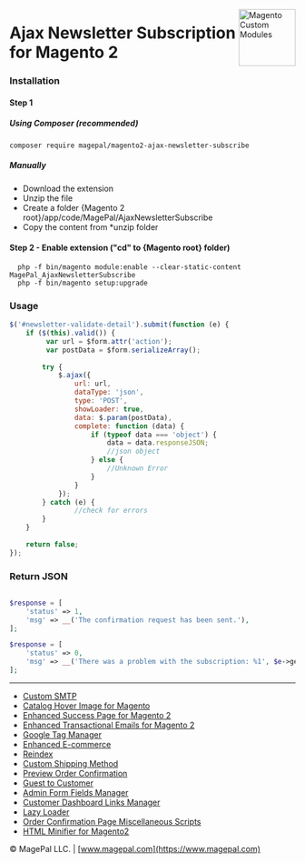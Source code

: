 <a href="https://www.magepal.com" title="Magento Extensions" ><img src="https://image.ibb.co/dHBkYH/Magepal_logo.png" width="100" align="right" title="Magento Custom Modules" /></a>

# Ajax Newsletter Subscription for Magento 2


### Installation

#### Step 1

##### Using Composer (recommended)

```
composer require magepal/magento2-ajax-newsletter-subscribe
```

##### Manually
* Download the extension
* Unzip the file
* Create a folder {Magento 2 root}/app/code/MagePal/AjaxNewsletterSubscribe
* Copy the content from *unzip folder


#### Step 2 - Enable extension ("cd" to {Magento root} folder)
```
  php -f bin/magento module:enable --clear-static-content MagePal_AjaxNewsletterSubscribe
  php -f bin/magento setup:upgrade
```


### Usage
```javascript
$('#newsletter-validate-detail').submit(function (e) {
    if ($(this).valid()) {
         var url = $form.attr('action');
         var postData = $form.serializeArray();
    
        try {
            $.ajax({
                url: url,
                dataType: 'json',
                type: 'POST',
                showLoader: true,
                data: $.param(postData),
                complete: function (data) {
                    if (typeof data === 'object') {
                        data = data.responseJSON;
                        //json object
                    } else {
                        //Unknown Error
                    }
                }
            });
        } catch (e) {
                //check for errors
        }
    }
    
    return false;
});
```

### Return JSON
```php

$response = [
    'status' => 1,
    'msg' => __('The confirmation request has been sent.'),
];

$response = [
    'status' => 0,
    'msg' => __('There was a problem with the subscription: %1', $e->getMessage()),
];

```

---
- [Custom SMTP](https://www.magepal.com/magento2/extensions/custom-smtp.html)
- [Catalog Hover Image for Magento](https://www.magepal.com/magento2/extensions/catalog-hover-image-for-magento.html)
- [Enhanced Success Page for Magento 2](https://www.magepal.com/magento2/extensions/enhanced-success-page.html)
- [Enhanced Transactional Emails for Magento 2](https://www.magepal.com/magento2/extensions/enhanced-transactional-emails.html)
- [Google Tag Manager](https://www.magepal.com/magento2/extensions/google-tag-manager.html) 
- [Enhanced E-commerce](https://www.magepal.com/magento2/extensions/enhanced-ecommerce-for-google-tag-manager.html) 
- [Reindex](https://www.magepal.com/magento2/extensions/reindex.html) 
- [Custom Shipping Method](https://www.magepal.com/magento2/extensions/custom-shipping-rates-for-magento-2.html) 
- [Preview Order Confirmation](https://www.magepal.com/magento2/extensions/preview-order-confirmation-page-for-magento-2.html)
- [Guest to Customer](https://www.magepal.com/magento2/extensions/guest-to-customer.html) 
- [Admin Form Fields Manager](https://www.magepal.com/magento2/extensions/admin-form-fields-manager-for-magento-2.html) 
- [Customer Dashboard Links Manager](https://www.magepal.com/magento2/extensions/customer-dashboard-links-manager-for-magento-2.html) 
- [Lazy Loader](https://www.magepal.com/magento2/extensions/lazy-load.html) 
- [Order Confirmation Page Miscellaneous Scripts](https://www.magepal.com/magento2/extensions/order-confirmation-miscellaneous-scripts-for-magento-2.html)
- [HTML Minifier for Magento2](https://www.magepal.com/magento2/extensions/html-minifier.html)

© MagePal LLC. | [www.magepal.com](https://www.magepal.com)
